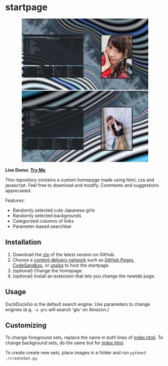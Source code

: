 startpage
====

<p align="center">
    <img alt="example screenshot" src="/scrots/scrot1.png?raw=true" width="400px">
    <img alt="example screenshot" src="/scrots/scrot2.png?raw=true" width="400px"><br>
</p>

**Live Demo: [Try Me](https://sckitt.github.io/startpage/)**

This repository contains a custom homepage made using html, css and javascript. Feel free to download and modify. Comments and suggestions appreciated.

Features:
* Randomly selected cute Japanese girls
* Randomly selected backgrounds
* Categorized columns of links
* Parameter-based searchbar

## Installation

1. Download the [zip](https://github.com/maegitech/startpage/archive/master.zip)
of the latest version on GitHub.
2. Choose a [content delivery network](https://en.wikipedia.org/wiki/Content_delivery_network) such as [GitHub Pages](https://pages.github.com), [CodeSandbox](https://codesandbox.io), or [unpkg](https://unpkg.com) to host the startpage.
3. (optional) Change the homepage.
4. (optional) Install an extension that lets you change the newtab page.

## Usage

DuckDuckGo is the default search engine. Use parameters to change engines (e.g. `-a gtx` will search 'gtx' on Amazon.)

## Customizing
To change foreground sets, replace the name in both lines of [index.html](index.html#L10-L11). To change background sets, do the same but for [index.html](index.html#L13-L14).

To create create new sets, place images in a folder and run `python3 ./createSet.py`.
